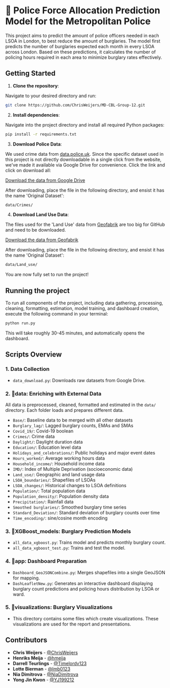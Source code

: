 # 🚓 Police Force Allocation Prediction Model for the Metropolitan Police

This project aims to predict the amount of police officers needed in each LSOA in London, to best reduce the amount of burglaries. The model first predicts the number of burglaries expected each month in every LSOA across London. Based on these predictions, it calculates the number of policing hours required in each area to minimize burglary rates effectively.


## Getting Started

1. **Clone the repository**:

Navigate to your desired directory and run:
```bash
git clone https://github.com/ChrisWeijers/MD-CBL-Group-12.git
```
2. **Install dependencies**:

Navigate into the project directory and install all required Python packages:
```bash
pip install -r requirements.txt
```
3. **Download Police Data**:

We used crime data from [data.police.uk](https://data.police.uk). Since the specific dataset used in this project is not directly downloadable in a single click from the website, we've made it available via Google Drive for convenience. Click the link and click on download all:

[Download the data from Google Drive](https://drive.google.com/drive/folders/1_W5TvYWFbiOBpO7Yk_TZkhqYYyT6Q00b?usp=share_link) 

After downloading, place the file in the following directory, and ensist it has the name 'Original Dataset':
```bash
data/Crimes/
```
4. **Download Land Use Data**:

The files used for the 'Land Use' data from [Geofabrik](https://download.geofabrik.de/europe/united-kingdom/england/greater-london.html) are too big for GitHub and need to be downloaded.

[Download the data from Geofabrik](https://download.geofabrik.de/europe/united-kingdom/england/greater-london-latest-free.shp.zip) 

After downloading, place the file in the following directory, and ensist it has the name 'Original Dataset':
```bash
data/Land_use/
```
You are now fully set to run the project!
## Running the project

To run all components of the project, including data gathering, processing, cleaning, formatting, estimation, model training, and dashboard creation, execute the following command in your terminal:
```bash
python run.py
```
This will take roughly 30-45 minutes, and automatically opens the dashboard. 

## Scripts Overview

### 1. Data Collection
- `data_download.py`: Downloads raw datasets from Google Drive.

### 2. 📁data: Enriching with External Data
All data is preprocessed, cleaned, formatted and estimated in the `data/` directory. Each folder loads and prepares different data. 

- `Base/`: Baseline data to be merged with all other datasets
- `Burglary_lag/`: Lagged burglary counts, EMAs and SMAs
- `Covid_19/`: Covid-19 boolean
- `Crimes/`: Crime data
- `Daylight/`: Daylight duration data
- `Education/`: Education level data
- `Holidays_and_celebrations/`: Public holidays and major event dates
- `Hours_worked/`: Average working hours data
- `Household_income/`: Household income data
- `IMD/`: Index of Multiple Deprivation (socioeconomic data)
- `Land_use/`: Geographic and land usage data
- `LSOA_boundaries/`: Shapefiles of LSOAs
- `LSOA_changes/`: Historical changes to LSOA definitions
- `Population/`: Total population data
- `Population_density/`: Population density data
- `Precipitation/`: Rainfall data
- `Smoothed burglaries/`: Smoothed burglary time series
- `Standard_Deviation/`: Standard deviation of burglary counts over time
- `Time_encoding/`: sine/cosine month encoding

### 3. 📁XGBoost_models: Burglary Prediction Models
- `all_data_xgboost.py`: Trains model and predicts monthly burglary count.
- `all_data_xgboost_test.py`: Trains and test the model.

### 4. 📁app: Dashboard Preparation
- `Dashboard_GeoJSONCombine.py`: Merges shapefiles into a single GeoJSON for mapping.
- `DashLeafletNew.py`: Generates an interactive dashboard displaying burglary count predictions and policing hours distribution by LSOA or ward.

### 5. 📁visualizations: Burglary Visualizations
- This directory contains some files which create visualizations. These visualizations are used for the report and presentations. 

## Contributors
- **Chris Weijers** - [@ChrisWeijers](https://github.com/ChrisWeijers)
- **Henriks Meija** - [@hmeija](https://github.com/hmeija)
- **Darrell Teurlings** - [@Timelordv123](https://github.com/Timelordv123)
- **Lotte Bierman** - [@lmb0123](https://github.com/lmb0123)
- **Nia Dimitrova** - [@NiaDimitrova](https://github.com/NiaDimitrova)
- **Yong Jin Kwon** - [@YJ199212](https://github.com/YJ199212)
